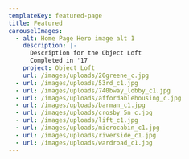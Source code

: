 ```yaml
---
templateKey: featured-page
title: Featured
carouselImages:
  - alt: Home Page Hero image alt 1
    description: |-
      Description for the Object Loft  
      Completed in '17
    project: Object Loft
    url: /images/uploads/20greene_c.jpg
  - url: /images/uploads/53rd_c1.jpg
  - url: /images/uploads/740bway_lobby_c1.jpg
  - url: /images/uploads/affordablehousing_c.jpg
  - url: /images/uploads/barman_c1.jpg
  - url: /images/uploads/crosby_5n_c.jpg
  - url: /images/uploads/lift_c1.jpg
  - url: /images/uploads/microcabin_c1.jpg
  - url: /images/uploads/riverside_c1.jpg
  - url: /images/uploads/wardroad_c1.jpg
---
```


